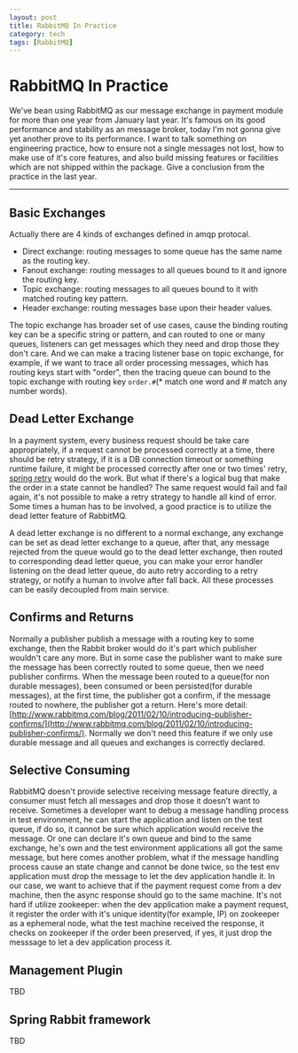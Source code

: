 ```yaml
---
layout: post
title: RabbitMQ In Practice
category: tech
tags: [RabbitMQ]
---
```


RabbitMQ In Practice
===

We've bean using RabbitMQ as our message exchange in payment module for more than one year from January last year. It's famous on its good performance and stability as an message broker, today I'm not gonna give yet another prove to its performance. I want to talk something on engineering practice, how to ensure not a single messages not lost, how to make use of it's core features, and also build missing features or facilities which are not shipped within the package. Give a conclusion from the practice in the last year.

----------

Basic Exchanges
---
Actually there are 4 kinds of exchanges defined in amqp protocal.

 - Direct exchange: routing messages to some queue has the same name as the routing key.
 - Fanout exchange: routing messages to all queues bound to it and ignore the routing key.
 - Topic exchange: routing messages to all queues bound to it with matched routing key pattern.
 - Header exchange: routing messages base upon their header values.
 
The topic exchange has broader set of use cases, cause the binding routing key can be a specific string or pattern, and can routed to one or many queues, listeners can get messages which they need and drop those they don't care. And we can make a tracing listener base on topic exchange, for example, if we want to trace all order processing messages, which has routing keys start with "order", then the tracing queue can bound to the topic exchange with routing key `order.#`(* match one word and # match any number words).


Dead Letter Exchange
---
In a payment system, every business request should be take care appropriately, if a request cannot be processed correctly at a time, there should be retry strategy, if it is a DB connection timeout or something runtime failure, it might be processed correctly after one or two times' retry, [spring retry](https://github.com/spring-projects/spring-retry)  would do the work. But what if there's a logical bug that make the order in a state cannot be handled? The same request would fail and fail again, it's not possible to make a retry strategy to handle all kind of error. Some times a human has to be involved, a good practice is to utilize the dead letter feature of RabbitMQ. 

A dead letter exchange is no different to a normal exchange, any exchange can be set as dead letter exchange to a queue, after that, any message rejected from the queue would go to the dead letter exchange, then routed to corresponding dead letter queue, you can make your error handler listening on the dead letter queue, do auto retry according to a retry strategy, or notify a human to involve after fall back. All these processes can be easily decoupled from main service.

Confirms and Returns
---
Normally a publisher publish a message with a routing key to some exchange, then the Rabbit broker would do it's part which publisher wouldn't care any more. But in some case the publisher want to make sure the message has been correctly routed to some queue, then we need publisher confirms. When the message been routed to a queue(for non durable messages), been consumed or been persisted(for durable messages), at the first time, the publisher got a confirm, if the message routed to nowhere, the publisher got a return. Here's more detail: [http://www.rabbitmq.com/blog/2011/02/10/introducing-publisher-confirms/](http://www.rabbitmq.com/blog/2011/02/10/introducing-publisher-confirms/). Normally we don't need this feature if we only use durable message and all queues and exchanges is correctly declared.

Selective Consuming
---
RabbitMQ doesn't provide selective receiving message feature directly, a consumer must fetch all messages and drop those it doesn't want to receive.
Sometimes a developer want to debug a message handling process in test environment, he can start the application and listen on the test queue, if do so, it cannot be sure which application would receive the message. 
Or one can declare it's own queue and bind to the same exchange, he's own and the test environment applications all got the same message, but here comes another problem, what if the message handling process cause an state change and cannot be done twice, so the test env application must drop the message to let the dev application handle it.
In our case, we want to achieve that if the payment request come from a dev machine, then the async response should go to the same machine. It's not hard if utilize zookeeper: when the dev application make a payment request, it register the order with it's unique identity(for example, IP) on zookeeper as a ephemeral node, what the test machine received the response, it checks on zookeeper if the order been preserved, if yes, it just drop the messsage to let a dev application process it.

Management Plugin
---
TBD

Spring Rabbit framework
---
TBD
